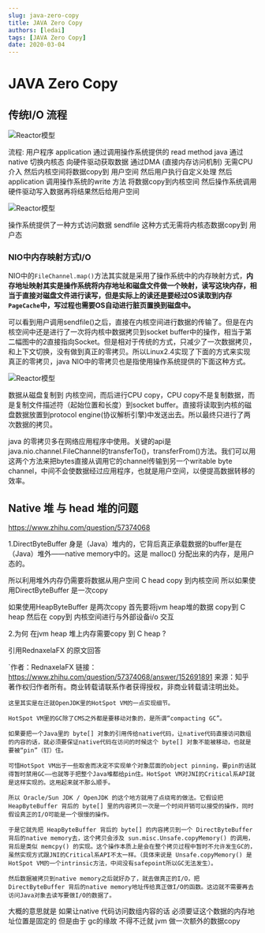 ```yaml
---
slug: java-zero-copy
title: JAVA Zero Copy
authors: [ledai]
tags: [JAVA Zero Copy]
date: 2020-03-04
---
```


# JAVA Zero Copy
<!-- truncate -->



##  传统I/O 流程

![Reactor模型](http://images2.pianshen.com/413/26/266343e285f9265a0afc0793230cdf9d.png)

流程: 用户程序 application 通过调用操作系统提供的 read method java 通过native  切换内核态 向硬件驱动获取数据 通过DMA (直接内存访问机制)  无需CPU 介入  然后内核空间将数据copy到 用户空间  然后用户执行自定义处理 然后application 调用操作系统的write 方法 将数据copy到内核空间  然后操作系统调用硬件驱动写入数据再将结果然后给用户空间



![Reactor模型](http://images1.pianshen.com/122/62/6269fe16792ca97021471d28a0b7e4b2.png)

操作系统提供了一种方式访问数据 sendfile 这种方式无需将内核态数据copy到 用户态 

### NIO中内存映射方式I/O

NIO中的`FileChannel.map()`方法其实就是采用了操作系统中的内存映射方式，**内存地址映射其实是操作系统将内存地址和磁盘文件做一个映射，读写这块内存，相当于直接对磁盘文件进行读写，但是实际上的读还是要经过OS读取到内存`PageCache`中，写过程也需要OS自动进行脏页置换到磁盘中。**



可以看到用户调用sendfile()之后，直接在内核空间进行数据的传输了。但是在内核空间中还是进行了一次将内核中数据拷贝到socket buffer中的操作，相当于第二幅图中的2直接指向Socket。但是相对于传统的方式，只减少了一次数据拷贝，和上下文切换，没有做到真正的零拷贝。所以Linux2.4实现了下面的方式来实现真正的零拷贝，java NIO中的零拷贝也是指使用操作系统提供的下面这种方式。

![Reactor模型](http://images1.pianshen.com/205/b6/b69623ea885638e4fac2c71ef708ccb5.png)



数据从磁盘复制到 内核空间，而后进行CPU copy，CPU copy不是复制数据，而是复制文件描述符（起始位置和长度）到socket buffer。直接将读取到内核的磁盘数据放置到protocol engine(协议解析引擎)中发送出去。所以最终只进行了两次数据的拷贝。

java 的零拷贝多在网络应用程序中使用。关键的api是java.nio.channel.FileChannel的transferTo()，transferFrom()方法。我们可以用这两个方法来把bytes直接从调用它的channel传输到另一个writable byte channel，中间不会使数据经过应用程序，也就是用户空间，以便提高数据转移的效率。



## Native 堆 与 head 堆的问题

https://www.zhihu.com/question/57374068

1.DirectByteBuffer 身是（Java）堆内的，它背后真正承载数据的buffer是在（Java）堆外——native memory中的。这是 malloc() 分配出来的内存，是用户态的。

 所以利用堆外内存仍需要将数据从用户空间 C head copy 到内核空间 所以如果使用DirectByteBuffer 是一次copy

如果使用HeapByteBuffer 是两次copy 首先要将jvm heap堆的数据 copy到 C heap 然后在 copy到 内核空间进行与外部设备i/o 交互

2.为何 在jvm heap 堆上内存需要copy 到 C heap ?

引用RednaxelaFX 的原文回答

`作者：RednaxelaFX
链接：https://www.zhihu.com/question/57374068/answer/152691891
来源：知乎
著作权归作者所有。商业转载请联系作者获得授权，非商业转载请注明出处。


```
这里其实是在迁就OpenJDK里的HotSpot VM的一点实现细节。

HotSpot VM里的GC除了CMS之外都是要移动对象的，是所谓“compacting GC”。

如果要把一个Java里的 byte[] 对象的引用传给native代码，让native代码直接访问数组的内容的话，就必须要保证native代码在访问的时候这个 byte[] 对象不能被移动，也就是要被“pin”（钉）住。

可惜HotSpot VM出于一些取舍而决定不实现单个对象层面的object pinning，要pin的话就得暂时禁用GC——也就等于把整个Java堆都给pin住。HotSpot VM对JNI的Critical系API就是这样实现的。这用起来就不那么顺手。

所以 Oracle/Sun JDK / OpenJDK 的这个地方就用了点绕弯的做法。它假设把 HeapByteBuffer 背后的 byte[] 里的内容拷贝一次是一个时间开销可以接受的操作，同时假设真正的I/O可能是一个很慢的操作。

于是它就先把 HeapByteBuffer 背后的 byte[] 的内容拷贝到一个 DirectByteBuffer 背后的native memory去，这个拷贝会涉及 sun.misc.Unsafe.copyMemory() 的调用，背后是类似 memcpy() 的实现。这个操作本质上是会在整个拷贝过程中暂时不允许发生GC的，虽然实现方式跟JNI的Critical系API不太一样。（具体来说是 Unsafe.copyMemory() 是HotSpot VM的一个intrinsic方法，中间没有safepoint所以GC无法发生）。

然后数据被拷贝到native memory之后就好办了，就去做真正的I/O，把 DirectByteBuffer 背后的native memory地址传给真正做I/O的函数。这边就不需要再去访问Java对象去读写要做I/O的数据了。
```

大概的意思就是 如果让native 代码访问数组内容的话 必须要证这个数据的内存地址位置是固定的 但是由于 gc的缘故 不得不迁就 jvm 做一次额外的数据copy

